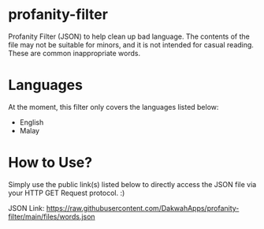 # profanity-filter
Profanity Filter (JSON) to help clean up bad language. The contents of the file may not be suitable for minors, and it is not intended for casual reading. These are common inappropriate words.

# Languages
At the moment, this filter only covers the languages listed below:
- English
- Malay

# How to Use?
Simply use the public link(s) listed below to directly access the JSON file via your HTTP GET Request protocol. :)

JSON Link: https://raw.githubusercontent.com/DakwahApps/profanity-filter/main/files/words.json
